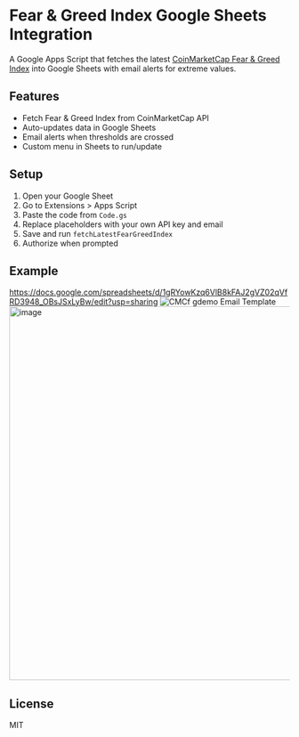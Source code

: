 # Fear & Greed Index Google Sheets Integration

A Google Apps Script that fetches the latest [CoinMarketCap Fear & Greed Index](https://coinmarketcap.com/charts/fear-and-greed-index/)
into Google Sheets with email alerts for extreme values.

## Features
- Fetch Fear & Greed Index from CoinMarketCap API
- Auto-updates data in Google Sheets
- Email alerts when thresholds are crossed
- Custom menu in Sheets to run/update

## Setup
1. Open your Google Sheet
2. Go to Extensions > Apps Script
3. Paste the code from `Code.gs`
4. Replace placeholders with your own API key and email
5. Save and run `fetchLatestFearGreedIndex`
6. Authorize when prompted

## Example
https://docs.google.com/spreadsheets/d/1gRYowKzq6VlB8kFAJ2gVZ02qVfRD3948_OBsJSxLyBw/edit?usp=sharing
![CMCf gdemo](https://github.com/user-attachments/assets/57590dd7-f10a-4c77-9711-3880b3b2588b)
Email Template
<img width="1196" height="672" alt="image" src="https://github.com/user-attachments/assets/71054389-d80d-4215-9c57-dd9ffa46e878" />


## License
MIT
